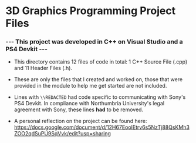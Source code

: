 # 3D Graphics Programming Project Files

### --- This project was developed in C++ on Visual Studio and a PS4 Devkit ---

- This directory contains 12 files of code in total: 1 C++ Source File (.cpp) and 11 Header Files (.h).

- These are only the files that I created and worked on, those that were provided in the module to help me get started are not included.

- Lines with `\\REDACTED` had code specific to communicating with Sony's PS4 Devkit. In compliance with Northumbria University's legal agreement with Sony, these lines **had** to be removed.

- A personal reflection on the project can be found here: https://docs.google.com/document/d/12H67EoolEtrv6s5NzTj88QsKMh3ZOO2qdSuPU9SqVvk/edit?usp=sharing
